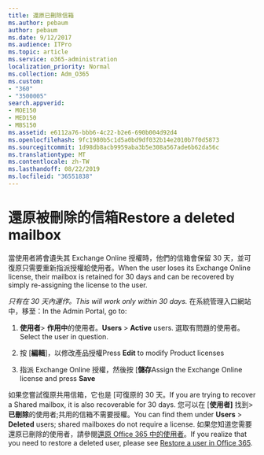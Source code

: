 ```yaml
---
title: 還原已刪除信箱
ms.author: pebaum
author: pebaum
ms.date: 9/12/2017
ms.audience: ITPro
ms.topic: article
ms.service: o365-administration
localization_priority: Normal
ms.collection: Adm_O365
ms.custom:
- "360"
- "3500005"
search.appverid:
- MOE150
- MED150
- MBS150
ms.assetid: e6112a76-bbb6-4c22-b2e6-690b004d92d4
ms.openlocfilehash: 9fc1980b5c1d5a0bd9df032b14e2010b7f0d5873
ms.sourcegitcommit: 1d98db8acb9959aba3b5e308a567ade6b62da56c
ms.translationtype: MT
ms.contentlocale: zh-TW
ms.lasthandoff: 08/22/2019
ms.locfileid: "36551838"
---
```

# <a name="restore-a-deleted-mailbox"></a><span data-ttu-id="46376-102">還原被刪除的信箱</span><span class="sxs-lookup"><span data-stu-id="46376-102">Restore a deleted mailbox</span></span>

<span data-ttu-id="46376-103">當使用者將會遺失其 Exchange Online 授權時，他們的信箱會保留 30 天，並可復原只需要重新指派授權給使用者。</span><span class="sxs-lookup"><span data-stu-id="46376-103">When the user loses its Exchange Online license, their mailbox is retained for 30 days and can be recovered by simply re-assigning the license to the user.</span></span>
  
 <span data-ttu-id="46376-104">*只有在 30 天內運作。*</span><span class="sxs-lookup"><span data-stu-id="46376-104">*This will work only within 30 days.*</span></span>  <span data-ttu-id="46376-105">在系統管理入口網站中，移至：</span><span class="sxs-lookup"><span data-stu-id="46376-105">In the Admin Portal, go to:</span></span>
  
1. <span data-ttu-id="46376-106">**使用者**\> **作用中**的使用者。</span><span class="sxs-lookup"><span data-stu-id="46376-106">**Users** \> **Active** users.</span></span> <span data-ttu-id="46376-107">選取有問題的使用者。</span><span class="sxs-lookup"><span data-stu-id="46376-107">Select the user in question.</span></span>

2. <span data-ttu-id="46376-108">按 [**編輯**]，以修改產品授權</span><span class="sxs-lookup"><span data-stu-id="46376-108">Press **Edit** to modify Product licenses</span></span>

3. <span data-ttu-id="46376-109">指派 Exchange Online 授權，然後按 [**儲存**</span><span class="sxs-lookup"><span data-stu-id="46376-109">Assign the Exchange Online license and press **Save**</span></span>

<span data-ttu-id="46376-110">如果您嘗試復原共用信箱，它也是 [可復原的 30 天。</span><span class="sxs-lookup"><span data-stu-id="46376-110">If you are trying to recover a Shared mailbox, it is also recoverable for 30 days.</span></span> <span data-ttu-id="46376-111">您可以在 [**使用者]** 找到\>**已刪除**的使用者;共用的信箱不需要授權。</span><span class="sxs-lookup"><span data-stu-id="46376-111">You can find them under **Users** \> **Deleted** users; shared mailboxes do not require a license.</span></span> <span data-ttu-id="46376-112">如果您知道您需要還原已刪除的使用者，請參閱[還原 Office 365 中的使用者](https://docs.microsoft.com/office365/admin/add-users/restore-user)。</span><span class="sxs-lookup"><span data-stu-id="46376-112">If you realize that you need to restore a deleted user, please see [Restore a user in Office 365](https://docs.microsoft.com/office365/admin/add-users/restore-user).</span></span>
  